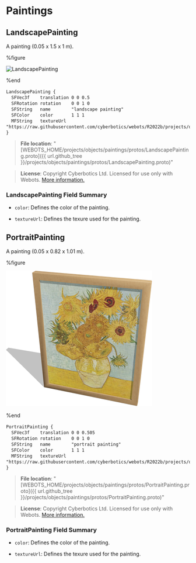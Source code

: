 # Paintings

## LandscapePainting

A painting (0.05 x 1.5 x 1 m).

%figure

![LandscapePainting](images/objects/paintings/LandscapePainting/model.thumbnail.png)

%end

```
LandscapePainting {
  SFVec3f    translation 0 0 0.5
  SFRotation rotation    0 0 1 0
  SFString   name        "landscape painting"
  SFColor    color       1 1 1
  MFString   textureUrl  "https://raw.githubusercontent.com/cyberbotics/webots/R2022b/projects/objects/paintings/protos/textures/landscape_painting.jpg"
}
```

> **File location**: "[WEBOTS\_HOME/projects/objects/paintings/protos/LandscapePainting.proto]({{ url.github_tree }}/projects/objects/paintings/protos/LandscapePainting.proto)"

> **License**: Copyright Cyberbotics Ltd. Licensed for use only with Webots.
[More information.](https://cyberbotics.com/webots_assets_license)

### LandscapePainting Field Summary

- `color`: Defines the color of the painting.

- `textureUrl`: Defines the texure used for the painting.

## PortraitPainting

A painting (0.05 x 0.82 x 1.01 m).

%figure

![PortraitPainting](images/objects/paintings/PortraitPainting/model.thumbnail.png)

%end

```
PortraitPainting {
  SFVec3f    translation 0 0 0.505
  SFRotation rotation    0 0 1 0
  SFString   name        "portrait painting"
  SFColor    color       1 1 1
  MFString   textureUrl  "https://raw.githubusercontent.com/cyberbotics/webots/R2022b/projects/objects/paintings/protos/textures/portrait_painting.jpg"
}
```

> **File location**: "[WEBOTS\_HOME/projects/objects/paintings/protos/PortraitPainting.proto]({{ url.github_tree }}/projects/objects/paintings/protos/PortraitPainting.proto)"

> **License**: Copyright Cyberbotics Ltd. Licensed for use only with Webots.
[More information.](https://cyberbotics.com/webots_assets_license)

### PortraitPainting Field Summary

- `color`: Defines the color of the painting.

- `textureUrl`: Defines the texure used for the painting.


